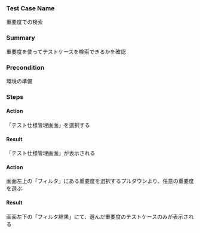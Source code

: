 ### Test Case Name
重要度での検索

### Summary
重要度を使ってテストケースを検索できるかを確認

### Precondition
環境の準備

### Steps

#### Action
「テスト仕様管理画面」を選択する
#### Result
「テスト仕様管理画面」が表示される

#### Action
画面左上の「フィルタ」にある重要度を選択するプルダウンより、任意の重要度を選ぶ
#### Result
画面左下の「フィルタ結果」にて、選んだ重要度のテストケースのみが表示される
